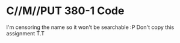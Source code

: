 # C//M//PUT 380-1 Code
I'm censoring the name so it won't be searchable :P Don't copy this assignment T.T
